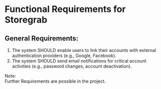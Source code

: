# Functional Requirements for Storegrab <br>
## General Requirements:
1. The system SHOULD enable users to link their accounts with external authentication providers (e.g., Google, Facebook).
2. The system SHOULD send email notifications for critical account activities (e.g., password changes, account deactivation).
   
Note: <br>
Further Requirements are possible in the project. 
